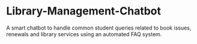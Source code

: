 # Library-Management-Chatbot
A smart chatbot to handle common student queries related to book issues, renewals and library services using an automated FAQ system.
